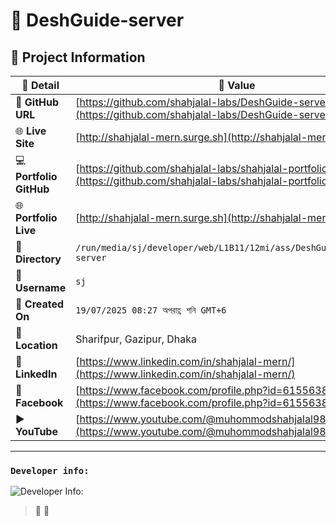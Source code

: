 # 🌟 DeshGuide-server

## 📂 Project Information

| 📝 **Detail**           | 📌 **Value**                                                                                                         |
| ----------------------- | -------------------------------------------------------------------------------------------------------------------- |
| 🔗 **GitHub URL**       | [https://github.com/shahjalal-labs/DeshGuide-server](https://github.com/shahjalal-labs/DeshGuide-server)             |
| 🌐 **Live Site**        | [http://shahjalal-mern.surge.sh](http://shahjalal-mern.surge.sh)                                                     |
| 💻 **Portfolio GitHub** | [https://github.com/shahjalal-labs/shahjalal-portfolio-v2](https://github.com/shahjalal-labs/shahjalal-portfolio-v2) |
| 🌐 **Portfolio Live**   | [http://shahjalal-mern.surge.sh](http://shahjalal-mern.surge.sh)                                                     |
| 📁 **Directory**        | `/run/media/sj/developer/web/L1B11/12mi/ass/DeshGuide/DeshGuide-server`                                              |
| 👤 **Username**         | `sj`                                                                                                                 |
| 📅 **Created On**       | `19/07/2025 08:27 অপরাহ্ণ শনি GMT+6`                                                                                 |
| 📍 **Location**         | Sharifpur, Gazipur, Dhaka                                                                                            |
| 💼 **LinkedIn**         | [https://www.linkedin.com/in/shahjalal-mern/](https://www.linkedin.com/in/shahjalal-mern/)                           |
| 📘 **Facebook**         | [https://www.facebook.com/profile.php?id=61556383702555](https://www.facebook.com/profile.php?id=61556383702555)     |
| ▶️ **YouTube**          | [https://www.youtube.com/@muhommodshahjalal9811](https://www.youtube.com/@muhommodshahjalal9811)                     |

---

### `Developer info:`

![Developer Info:](https://i.ibb.co/kVR4YmrX/developer-Info-Github-Banner.png)

> 🚀
> 🧠

